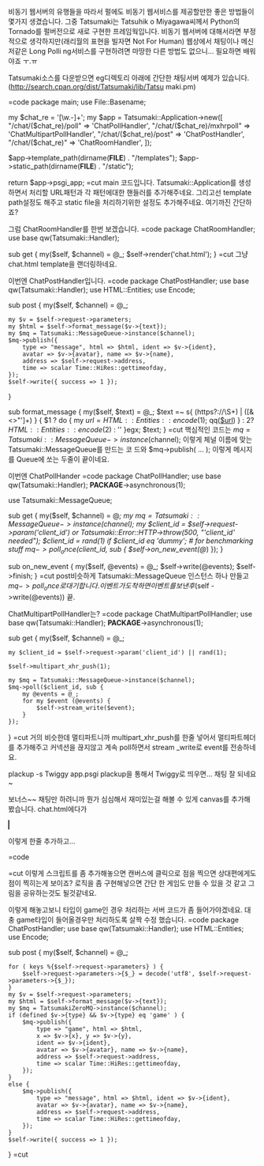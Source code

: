 비동기 웹서버의 유행들을 따라서 펄에도 비동기 웹서비스를 제공할만한 좋은 방법들이 몇가지 생겼습니다. 그중 Tatsumaki는 Tatsuhik
o Miyagawa씨께서 Python의 Tornado를 펄버전으로 새로 구현한 프레임웍입니다.
비동기 웹서버에 대해서라면 부정적으로 생각하지만(래리월의 표현을 빌자면 Not For Human) 웹상에서 채팅이나 메신저같은 Long Polli
ng서비스를 구현하려면 마땅한 다른 방법도 없으니... 필요하면 배워야죠 ㅜ.ㅠ

Tatsumaki소스를 다운받으면 eg디렉토리 아래에 간단한 채팅서버 예제가 있습니다. (http://search.cpan.org/dist/Tatsumaki/lib/Tatsu
maki.pm)

=code
package main;
use File::Basename;

my $chat_re = '[\w\.\-]+';
my $app = Tatsumaki::Application->new([
    "/chat/($chat_re)/poll" => 'ChatPollHandler',
    "/chat/($chat_re)/mxhrpoll" => 'ChatMultipartPollHandler',
    "/chat/($chat_re)/post" => 'ChatPostHandler',
    "/chat/($chat_re)" => 'ChatRoomHandler',
]);

$app->template_path(dirname(__FILE__) . "/templates");
$app->static_path(dirname(__FILE__) . "/static");

return $app->psgi_app;
=cut
main 코드입니다.
Tatsumaki::Application를 생성하면서 처리할 URL패턴과 각 패턴에대한 핸들러를 추가해주네요.
그리고선 template path설정도 해주고 static file을 처리하기위한 설정도 추가해주네요.
여기까진 간단하죠?


그럼 ChatRoomHandler를 한번 보겠습니다.
=code
package ChatRoomHandler;
use base qw(Tatsumaki::Handler);

sub get {
    my($self, $channel) = @_;
    $self->render('chat.html');
}
=cut
그냥 chat.html template을 랜더링하네요.


이번엔 ChatPostHandler입니다.
=code
package ChatPostHandler;
use base qw(Tatsumaki::Handler);
use HTML::Entities;
use Encode;

sub post {
    my($self, $channel) = @_;

    my $v = $self->request->parameters;
    my $html = $self->format_message($v->{text});
    my $mq = Tatsumaki::MessageQueue->instance($channel);
    $mq->publish({
        type => "message", html => $html, ident => $v->{ident},
        avatar => $v->{avatar}, name => $v->{name},
        address => $self->request->address,
        time => scalar Time::HiRes::gettimeofday,
    });
    $self->write({ success => 1 });
}

sub format_message {
    my($self, $text) = @_;
    $text =~ s{ (https?://\S+) | ([&<>"']+) }
              { $1 ? do { my $url = HTML::Entities::encode($1); qq(<a target="_blank" href="$url">$url</a>) } :
                $2 ? HTML::Entities::encode($2) : '' }egx;
    $text;
}
=cut
핵심적인 코드는 $mq = Tatsumaki::MessageQueue->instance($channel); 이렇게 체널 이름에 맞는 Tatsumaki::MessageQueue를 만드는 코
드와 $mq->publish( ... ); 이렇게 메시지를 Queue에 쏘는 두줄이 끝이네요.



이번엔 ChatPollHander
=code
package ChatPollHandler;
use base qw(Tatsumaki::Handler);
__PACKAGE__->asynchronous(1);

use Tatsumaki::MessageQueue;

sub get {
    my($self, $channel) = @_;
    my $mq = Tatsumaki::MessageQueue->instance($channel);
    my $client_id = $self->request->param('client_id')
        or Tatsumaki::Error::HTTP->throw(500, "'client_id' needed");
    $client_id = rand(1) if $client_id eq 'dummy'; # for benchmarking stuff
    $mq->poll_once($client_id, sub { $self->on_new_event(@_) });
}

sub on_new_event {
    my($self, @events) = @_;
    $self->write(\@events);
    $self->finish;
}
=cut
post비슷하게 Tatsumaki::MessageQueue 인스턴스 하나 만들고 $mq->poll_once로 대기합니다. 이벤트가 도착하면 이벤트를 보낸후($self
->write(\@events)) 끝.


ChatMultipartPollHandler는?
=code
package ChatMultipartPollHandler;
use base qw(Tatsumaki::Handler);
__PACKAGE__->asynchronous(1);

sub get {
    my($self, $channel) = @_;

    my $client_id = $self->request->param('client_id') || rand(1);

    $self->multipart_xhr_push(1);

    my $mq = Tatsumaki::MessageQueue->instance($channel);
    $mq->poll($client_id, sub {
        my @events = @_;
        for my $event (@events) {
            $self->stream_write($event);
        }
    });
}
=cut
거의 비슷한데 멀티파트니까 multipart_xhr_push를 한줄 넣어서 멀티파트헤더를 추가해주고 커넥션을 끊지않고 계속 poll하면서 stream
_write로 event를 전송하네요.


plackup -s Twiggy app.psgi
plackup을 통해서 Twiggy로 띄우면... 채팅 잘 되네요~


보너스~~
채팅만 하려니까 뭔가 심심해서 재미있는걸 해볼 수 있게 canvas를 추가해봤습니다.
chat.html에다가

 <canvas id="c" width="200" height="100" style="border:1px solid"></canvas>

이렇게 한줄 추가하고...

=code
<script>
function draw_dot(x,y) {
        var canvas = document.getElementById('c');
        var ctx = canvas.getContext('2d');
        ctx.beginPath();
        ctx.arc(x,y,5,0,Math.PI*2,true);
        ctx.fillStyle = '#5555AA';
        ctx.fill();
        ctx.stroke();
}

$(function(){
        $('#c').mouseup(function(e) {
                var canoffset = $('#c').offset();
                var x = e.clientX + document.body.scrollLeft + document.documentElement.scrollLeft - Math.floor(canoffset.left
);
                var y = e.clientY + document.body.scrollTop + document.documentElement.scrollTop - Math.floor(canoffset.top) +
 1;

                draw_dot(x,y);

                $.ajax({
                        url: "/chat/<%= $channel %>/post",
                        data: { type: 'game', x: x, y: y, text:'g' },
                        type: 'post',
                        dataType: 'json',
                        success: function(r) { }
                });

        });

        var onGameEvent = function(e) {
                draw_dot(e.x, e.y);
        }
        $.ev.handlers.game = onGameEvent;
});
</script>
=cut
이렇게 스크립트를 좀 추가해놓으면 캔버스에 클릭으로 점을 찍으면 상대편에게도 점이 찍히는게 보이죠? 로직을 좀 구현해넣으면 간단
한 게임도 만들 수 있을 것 같고 그림을 공유하는것도 될것같네요.

이렇게 해놓고보니 타입이 game인 경우 처리하는 서버 코드가 좀 들어가야겠네요.
대충 game타입이 들어올경우만 처리하도록 살짝 수정 했습니다.
=code
package ChatPostHandler;
use base qw(Tatsumaki::Handler);
use HTML::Entities;
use Encode;

sub post {
    my($self, $channel) = @_;

    for ( keys %{$self->request->parameters} ) {
        $self->request->parameters->{$_} = decode('utf8', $self->request->parameters->{$_});
    }
    my $v = $self->request->parameters;
    my $html = $self->format_message($v->{text});
    my $mq = TatsumakiZeroMQ->instance($channel);
    if (defined $v->{type} && $v->{type} eq 'game' ) {
        $mq->publish({
            type => "game", html => $html,
            x => $v->{x}, y => $v->{y},
            ident => $v->{ident},
            avatar => $v->{avatar}, name => $v->{name},
            address => $self->request->address,
            time => scalar Time::HiRes::gettimeofday,
        });
    }
    else {
        $mq->publish({
            type => "message", html => $html, ident => $v->{ident},
            avatar => $v->{avatar}, name => $v->{name},
            address => $self->request->address,
            time => scalar Time::HiRes::gettimeofday,
        });
    }
    $self->write({ success => 1 });
}
=cut
